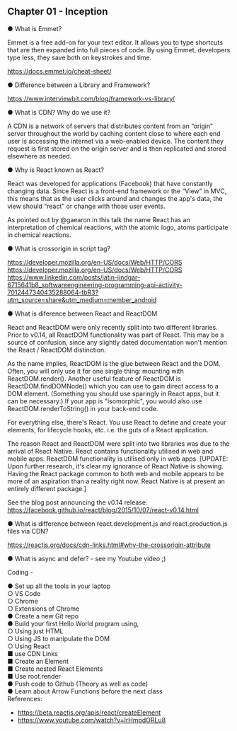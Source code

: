 ## Chapter 01 - Inception

● What is Emmet?

Emmet is a free add-on for your text editor. It allows you to type shortcuts that are then expanded into full pieces of code. By using Emmet, developers type less, they save both on keystrokes and time.

https://docs.emmet.io/cheat-sheet/

● Difference between a Library and Framework?

https://www.interviewbit.com/blog/framework-vs-library/

● What is CDN? Why do we use it?

A CDN is a network of servers that distributes content from an “origin” server throughout the world by caching content close to where each end user is accessing the internet via a web-enabled device. The content they request is first stored on the origin server and is then replicated and stored elsewhere as needed.

● Why is React known as React?

React was developed for applications (Facebook) that have constantly changing data. Since React is a front-end framework or the “View” in MVC, this means that as the user clicks around and changes the app's data, the view should “react” or change with those user events.

As pointed out by @gaearon in this talk the name React has an interpretation of chemical reactions, with the atomic logo, atoms participate in chemical reactions.

● What is crossorigin in script tag?

https://developer.mozilla.org/en-US/docs/Web/HTTP/CORS
https://developer.mozilla.org/en-US/docs/Web/HTTP/CORS
https://www.linkedin.com/posts/jatin-jindgar-6715641b8_softwareengineering-programming-api-activity-7012447340435288064-tbR3?utm_source=share&utm_medium=member_android

● What is diference between React and ReactDOM

React and ReactDOM were only recently split into two different libraries. Prior to v0.14, all ReactDOM functionality was part of React. This may be a source of confusion, since any slightly dated documentation won't mention the React / ReactDOM distinction.

As the name implies, ReactDOM is the glue between React and the DOM. Often, you will only use it for one single thing: mounting with ReactDOM.render(). Another useful feature of ReactDOM is ReactDOM.findDOMNode() which you can use to gain direct access to a DOM element. (Something you should use sparingly in React apps, but it can be necessary.) If your app is "isomorphic", you would also use ReactDOM.renderToString() in your back-end code.

For everything else, there's React. You use React to define and create your elements, for lifecycle hooks, etc. i.e. the guts of a React application.

The reason React and ReactDOM were split into two libraries was due to the arrival of React Native. React contains functionality utilised in web and mobile apps. ReactDOM functionality is utilised only in web apps. [UPDATE: Upon further research, it's clear my ignorance of React Native is showing. Having the React package common to both web and mobile appears to be more of an aspiration than a reality right now. React Native is at present an entirely different package.]

See the blog post announcing the v0.14 release: https://facebook.github.io/react/blog/2015/10/07/react-v0.14.html

● What is difference between react.development.js and react.production.js files via CDN?

https://reactjs.org/docs/cdn-links.html#why-the-crossorigin-attribute

● What is async and defer? - see my Youtube video ;)


Coding -

● Set up all the tools in your laptop<br>
○ VS Code<br>
○ Chrome<br>
○ Extensions of Chrome<br>
● Create a new Git repo<br>
● Build your first Hello World program using,<br>
○ Using just HTML<br>
○ Using JS to manipulate the DOM<br>
○ Using React<br>
■ use CDN Links<br>
■ Create an Element<br>
■ Create nested React Elements<br>
■ Use root.render<br>
● Push code to Github (Theory as well as code)<br>
● Learn about Arrow Functions before the next class<br>
References:<br>
- https://beta.reactjs.org/apis/react/createElement
- https://www.youtube.com/watch?v=IrHmpdORLu8